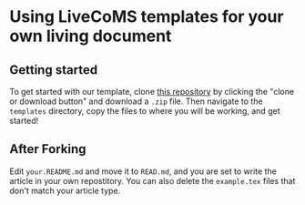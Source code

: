 # Using LiveCoMS templates for your own living document

## Getting started

To get started with our template, clone [this repository](https://github.com/livecomsjournal/article_templates) by clicking the "clone or download button" and download a `.zip` file. 
Then navigate to the `templates` directory, copy the files to where you will be working, and get started!

## After Forking

Edit `your.README.md` and move it to `READ.md`, and you are set to write the article in your own repostitory. 
You can also delete the `example.tex` files that don't match your article type.